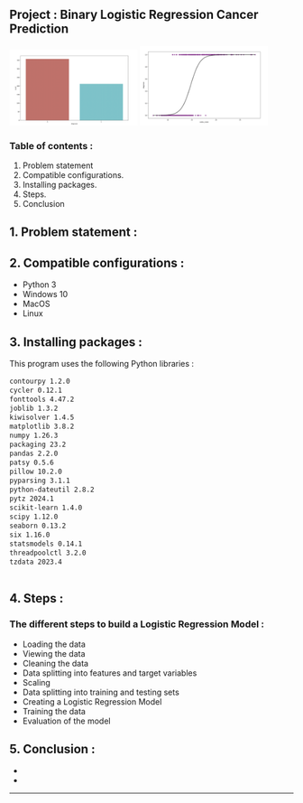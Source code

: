## Project : Binary Logistic Regression Cancer Prediction

<p>
  <img src="pictures/countplot.png" width="45%" />
  <img src="pictures/sigmoidcurve.png" width="45%" />
</p>

### Table of contents :

1. Problem statement
2. Compatible configurations.
3. Installing packages.
4. Steps.
5. Conclusion

## 1. Problem statement :



## 2. Compatible configurations :

* Python 3
* Windows 10
* MacOS
* Linux

## 3. Installing packages :
This program uses the following Python libraries :

```
contourpy 1.2.0
cycler 0.12.1
fonttools 4.47.2
joblib 1.3.2
kiwisolver 1.4.5
matplotlib 3.8.2
numpy 1.26.3
packaging 23.2
pandas 2.2.0
patsy 0.5.6
pillow 10.2.0
pyparsing 3.1.1
python-dateutil 2.8.2
pytz 2024.1
scikit-learn 1.4.0
scipy 1.12.0
seaborn 0.13.2
six 1.16.0
statsmodels 0.14.1
threadpoolctl 3.2.0
tzdata 2023.4


```

## 4. Steps :

### The different steps to build a Logistic Regression Model : 

  * Loading the data
  * Viewing the data
  * Cleaning the data
  * Data splitting into features and target variables
  * Scaling
  * Data splitting into training and testing sets
  * Creating a Logistic Regression Model
  * Training the data
  * Evaluation of the model

## 5. Conclusion :

  * 
  * 

---